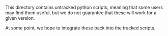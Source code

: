 [//]: ## (Outline features)

This directory contains untracked python scripts, meaning that some users may find them useful, but we do not guarantee that these will work for a given version.

At some point, we hope to integrate these back into the tracked scripts.
